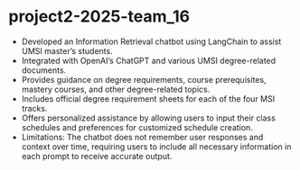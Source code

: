 # project2-2025-team_16

- Developed an Information Retrieval chatbot using LangChain to assist UMSI master’s students.
- Integrated with OpenAI’s ChatGPT and various UMSI degree-related documents.
- Provides guidance on degree requirements, course prerequisites, mastery courses, and other degree-related topics.
- Includes official degree requirement sheets for each of the four MSI tracks.
- Offers personalized assistance by allowing users to input their class schedules and preferences for customized schedule creation.
- Limitations: The chatbot does not remember user responses and context over time, requiring users to include all necessary information in each prompt to receive accurate output.
